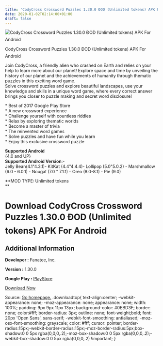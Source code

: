 ```yaml
---
title: 'CodyCross Crossword Puzzles 1.30.0 ÐOD (Unlimited tokens) APK For Android'
date: 2020-01-02T02:14:00+01:00
draft: false
---
```


![CodyCross Crossword Puzzles 1.30.0 ÐOD (Unlimited tokens) APK For Android](https://i0.wp.com/apkhome.net/wp-content/uploads/2019/11/CodyCross-Crossword-Puzzles-1.30.0-ÐOD-Unlimited-tokens.png "CodyCross Crossword Puzzles 1.30.0 ÐOD (Unlimited tokens) APK For Android")

  

CodyCross Crossword Puzzles 1.30.0 ÐOD (Unlimited tokens) APK For Android

Join CodyCross, a friendly alien who crashed on Earth and relies on your help to learn more about our planet! Explore space and time by unveiling the history of our planet and the achievements of humanity through thematic puzzles in this exciting word game.  
Solve crossword puzzles and explore beautiful landscapes, use your knowledge and skills in a unique word game, where every correct answer brings you closer to puzzle making and secret word disclosure!

\* Best of 2017 Google Play Store  
\* A new crossword experience  
\* Challenge yourself with countless riddles  
\* Relax by exploring thematic worlds  
\* Become a master of trivia  
\* The reinvented word games  
\* Solve puzzles and have fun while you learn  
\* Enjoy this exclusive crossword puzzle

**Supported Android**  
{4.0 and UP}  
**Supported Android Version**:-  
Jelly Bean(4.1"4.3.1)- KitKat (4.4"4.4.4)- Lollipop (5.0"5.0.2) - Marshmallow (6.0 - 6.0.1) - Nougat (7.0 " 7.1.1) - Oreo (8.0-8.1) - Pie (9.0)

**MOD TYPE: Unlimited tokens  
**

Download CodyCross Crossword Puzzles 1.30.0 ÐOD (Unlimited tokens) APK For Android
===================================================================================

Additional Information
----------------------

**Developer :** Fanatee, Inc.

**Version :** 1.30.0

**Google Play :** [PlayStore](https://play.google.com/store/apps/details?id=com.fanatee.cody)

  

[Download Now](https://store4app.co/post/codycross-crossword-puzzles-1-30-0-od-unlimited-tokens-apk-for-android_1573677926)

  
Source: [Go homepage.](https://store4app.co/post/codycross-crossword-puzzles-1-30-0-od-unlimited-tokens-apk-for-android_1573677926) .downloadtop{ text-align:center; -webkit-appearance: none; -moz-appearance: none; appearance: none; width: 100%; padding: 9px 9px 11px 13px; background-color: #0EBD3F; border: none; color:#fff; border-radius: 3px; outline: none; font-weight;bold; font: 20px 'Open Sans', sans-serif; -webkit-font-smoothing: antialiased; -moz-osx-font-smoothing: grayscale; color: #fff; cursor: pointer; border-radius:15px;-webkit-border-radius:15px;-moz-border-radius:5px;box-shadow:0 0 5px rgba(0,0,0,.2);-moz-box-shadow:0 0 5px rgba(0,0,0,.2);-webkit-box-shadow:0 0 5px rgba(0,0,0,.2) !important; }